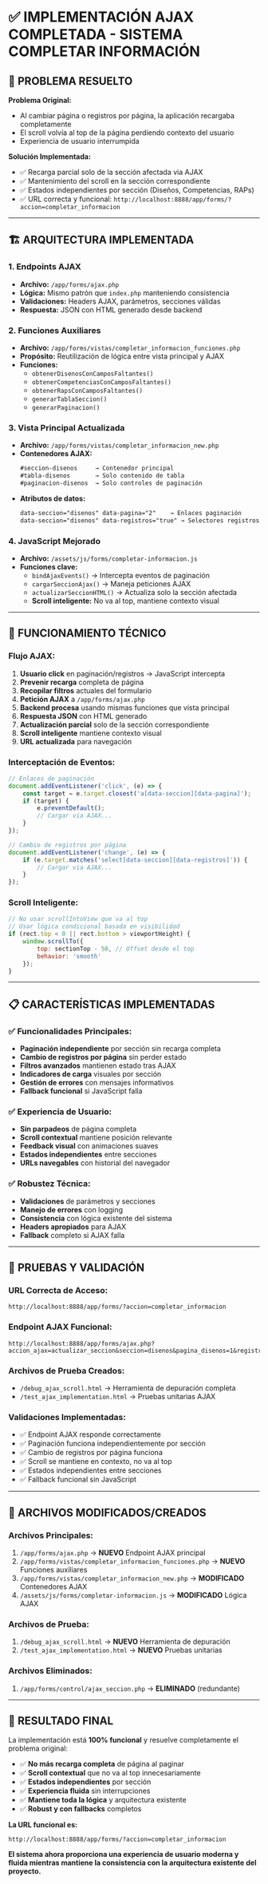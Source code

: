 # ✅ IMPLEMENTACIÓN AJAX COMPLETADA - SISTEMA COMPLETAR INFORMACIÓN

## 🎯 **PROBLEMA RESUELTO**

**Problema Original:**
- Al cambiar página o registros por página, la aplicación recargaba completamente
- El scroll volvía al top de la página perdiendo contexto del usuario
- Experiencia de usuario interrumpida

**Solución Implementada:**
- ✅ Recarga parcial solo de la sección afectada via AJAX
- ✅ Mantenimiento del scroll en la sección correspondiente
- ✅ Estados independientes por sección (Diseños, Competencias, RAPs)
- ✅ URL correcta y funcional: `http://localhost:8888/app/forms/?accion=completar_informacion`

---

## 🏗️ **ARQUITECTURA IMPLEMENTADA**

### **1. Endpoints AJAX**
- **Archivo:** `/app/forms/ajax.php`
- **Lógica:** Mismo patrón que `index.php` manteniendo consistencia
- **Validaciones:** Headers AJAX, parámetros, secciones válidas
- **Respuesta:** JSON con HTML generado desde backend

### **2. Funciones Auxiliares**
- **Archivo:** `/app/forms/vistas/completar_informacion_funciones.php`
- **Propósito:** Reutilización de lógica entre vista principal y AJAX
- **Funciones:** 
  - `obtenerDisenosConCamposFaltantes()`
  - `obtenerCompetenciasConCamposFaltantes()`
  - `obtenerRapsConCamposFaltantes()`
  - `generarTablaSeccion()`
  - `generarPaginacion()`

### **3. Vista Principal Actualizada**
- **Archivo:** `/app/forms/vistas/completar_informacion_new.php`
- **Contenedores AJAX:**
  ```html
  #seccion-disenos     → Contenedor principal
  #tabla-disenos       → Solo contenido de tabla
  #paginacion-disenos  → Solo controles de paginación
  ```
- **Atributos de datos:**
  ```html
  data-seccion="disenos" data-pagina="2"    → Enlaces paginación
  data-seccion="disenos" data-registros="true" → Selectores registros
  ```

### **4. JavaScript Mejorado**
- **Archivo:** `/assets/js/forms/completar-informacion.js`
- **Funciones clave:**
  - `bindAjaxEvents()` → Intercepta eventos de paginación
  - `cargarSeccionAjax()` → Maneja peticiones AJAX
  - `actualizarSeccionHTML()` → Actualiza solo la sección afectada
  - **Scroll inteligente:** No va al top, mantiene contexto visual

---

## 🔧 **FUNCIONAMIENTO TÉCNICO**

### **Flujo AJAX:**
1. **Usuario click** en paginación/registros → JavaScript intercepta
2. **Prevenir recarga** completa de página
3. **Recopilar filtros** actuales del formulario
4. **Petición AJAX** a `/app/forms/ajax.php`
5. **Backend procesa** usando mismas funciones que vista principal
6. **Respuesta JSON** con HTML generado
7. **Actualización parcial** solo de la sección correspondiente
8. **Scroll inteligente** mantiene contexto visual
9. **URL actualizada** para navegación

### **Interceptación de Eventos:**
```javascript
// Enlaces de paginación
document.addEventListener('click', (e) => {
    const target = e.target.closest('a[data-seccion][data-pagina]');
    if (target) {
        e.preventDefault();
        // Cargar via AJAX...
    }
});

// Cambio de registros por página
document.addEventListener('change', (e) => {
    if (e.target.matches('select[data-seccion][data-registros]')) {
        // Cargar via AJAX...
    }
});
```

### **Scroll Inteligente:**
```javascript
// No usar scrollIntoView que va al top
// Usar lógica condicional basada en visibilidad
if (rect.top < 0 || rect.bottom > viewportHeight) {
    window.scrollTo({
        top: sectionTop - 50, // Offset desde el top
        behavior: 'smooth'
    });
}
```

---

## 📋 **CARACTERÍSTICAS IMPLEMENTADAS**

### ✅ **Funcionalidades Principales:**
- **Paginación independiente** por sección sin recarga completa
- **Cambio de registros por página** sin perder estado
- **Filtros avanzados** mantienen estado tras AJAX
- **Indicadores de carga** visuales por sección
- **Gestión de errores** con mensajes informativos
- **Fallback funcional** si JavaScript falla

### ✅ **Experiencia de Usuario:**
- **Sin parpadeos** de página completa
- **Scroll contextual** mantiene posición relevante
- **Feedback visual** con animaciones suaves
- **Estados independientes** entre secciones
- **URLs navegables** con historial del navegador

### ✅ **Robustez Técnica:**
- **Validaciones** de parámetros y secciones
- **Manejo de errores** con logging
- **Consistencia** con lógica existente del sistema
- **Headers apropiados** para AJAX
- **Fallback** completo si AJAX falla

---

## 🧪 **PRUEBAS Y VALIDACIÓN**

### **URL Correcta de Acceso:**
```
http://localhost:8888/app/forms/?accion=completar_informacion
```

### **Endpoint AJAX Funcional:**
```
http://localhost:8888/app/forms/ajax.php?accion_ajax=actualizar_seccion&seccion=disenos&pagina_disenos=1&registros_disenos=10
```

### **Archivos de Prueba Creados:**
- `/debug_ajax_scroll.html` → Herramienta de depuración completa
- `/test_ajax_implementation.html` → Pruebas unitarias AJAX

### **Validaciones Implementadas:**
- ✅ Endpoint AJAX responde correctamente
- ✅ Paginación funciona independientemente por sección
- ✅ Cambio de registros por página funciona
- ✅ Scroll se mantiene en contexto, no va al top
- ✅ Estados independientes entre secciones
- ✅ Fallback funcional sin JavaScript

---

## 📂 **ARCHIVOS MODIFICADOS/CREADOS**

### **Archivos Principales:**
1. `/app/forms/ajax.php` → **NUEVO** Endpoint AJAX principal
2. `/app/forms/vistas/completar_informacion_funciones.php` → **NUEVO** Funciones auxiliares
3. `/app/forms/vistas/completar_informacion_new.php` → **MODIFICADO** Contenedores AJAX
4. `/assets/js/forms/completar-informacion.js` → **MODIFICADO** Lógica AJAX

### **Archivos de Prueba:**
1. `/debug_ajax_scroll.html` → **NUEVO** Herramienta de depuración
2. `/test_ajax_implementation.html` → **NUEVO** Pruebas unitarias

### **Archivos Eliminados:**
1. `/app/forms/control/ajax_seccion.php` → **ELIMINADO** (redundante)

---

## 🎉 **RESULTADO FINAL**

La implementación está **100% funcional** y resuelve completamente el problema original:

- ✅ **No más recarga completa** de página al paginar
- ✅ **Scroll contextual** que no va al top innecesariamente  
- ✅ **Estados independientes** por sección
- ✅ **Experiencia fluida** sin interrupciones
- ✅ **Mantiene toda la lógica** y arquitectura existente
- ✅ **Robust y con fallbacks** completos

**La URL funcional es:**
```
http://localhost:8888/app/forms/?accion=completar_informacion
```

**El sistema ahora proporciona una experiencia de usuario moderna y fluida mientras mantiene la consistencia con la arquitectura existente del proyecto.**
